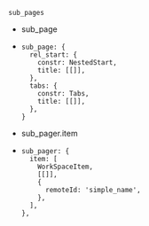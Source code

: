 

`sub_pages`

- sub_page

- ```
  sub_page: {
    rel_start: {
      constr: NestedStart,
      title: [[]],
    },
    tabs: {
      constr: Tabs,
      title: [[]],
    },
  }
  ```

- sub_pager.item

- ```
  sub_pager: {
    item: [
      WorkSpaceItem,
      [[]],
      {
        remoteId: 'simple_name',
      },
    ],
  },
  ```


